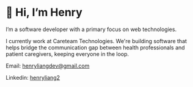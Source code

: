 # 👋 Hi, I’m Henry

I’m a software developer with a primary focus on web technologies. 

I currently work at Careteam Technologies. We're building software that helps bridge the communication gap between health professionals and patient caregivers, keeping everyone in the loop.

Email: henryliangdev@gmail.com

Linkedin: [henryliang2](https://linkedin.com/in/henryliang2)
